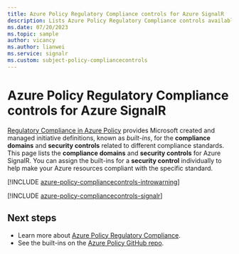 ```yaml
---
title: Azure Policy Regulatory Compliance controls for Azure SignalR
description: Lists Azure Policy Regulatory Compliance controls available for Azure SignalR. These built-in policy definitions provide common approaches to managing the compliance of your Azure resources.
ms.date: 07/20/2023
ms.topic: sample
author: vicancy
ms.author: lianwei
ms.service: signalr
ms.custom: subject-policy-compliancecontrols
---
```

# Azure Policy Regulatory Compliance controls for Azure SignalR

[Regulatory Compliance in Azure Policy](../governance/policy/concepts/regulatory-compliance.md)
provides Microsoft created and managed initiative definitions, known as _built-ins_, for the
**compliance domains** and **security controls** related to different compliance standards. This
page lists the **compliance domains** and **security controls** for Azure SignalR. You can assign
the built-ins for a **security control** individually to help make your Azure resources compliant
with the specific standard.

[!INCLUDE [azure-policy-compliancecontrols-introwarning](../../includes/policy/standards/intro-warning.md)]

[!INCLUDE [azure-policy-compliancecontrols-signalr](../../includes/policy/standards/byrp/microsoft.signalrservice.md)]

## Next steps

- Learn more about [Azure Policy Regulatory Compliance](../governance/policy/concepts/regulatory-compliance.md).
- See the built-ins on the [Azure Policy GitHub repo](https://github.com/Azure/azure-policy).
